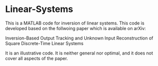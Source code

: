 # Linear-Systems
This is a MATLAB code for inversion of linear systems. This code is developed based on the follwoing paper which is available on arXiv:


Inversion-Based Output Tracking and Unknown Input Reconstruction of Square Discrete-Time Linear Systems


It is an illustrative code. It is neither general nor optimal, and it does not cover all aspects of the paper. 
